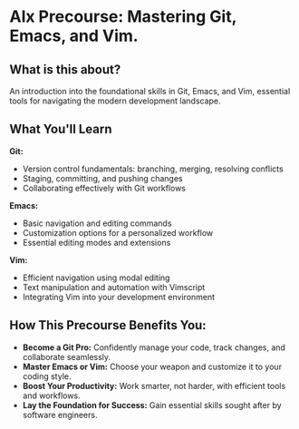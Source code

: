 <h1>Alx Precourse: Mastering Git, Emacs, and Vim.</h1>

<h2>What is this about? </h2>

An introduction into the foundational skills in Git, Emacs, and Vim, essential tools for navigating the modern development landscape.

<h2>What You'll Learn</h2>

<b>Git:</b>
* Version control fundamentals: branching, merging, resolving conflicts
* Staging, committing, and pushing changes
* Collaborating effectively with Git workflows

<b> Emacs:</b>
* Basic navigation and editing commands
* Customization options for a personalized workflow
* Essential editing modes and extensions

<b>Vim: </b>
* Efficient navigation using modal editing
* Text manipulation and automation with Vimscript
* Integrating Vim into your development environment

<h2>How This Precourse Benefits You: </h2>

* **Become a Git Pro:** Confidently manage your code, track changes, and collaborate seamlessly.
* **Master Emacs or Vim:** Choose your weapon and customize it to your coding style.
* **Boost Your Productivity:** Work smarter, not harder, with efficient tools and workflows.
* **Lay the Foundation for Success:** Gain essential skills sought after by software engineers.




